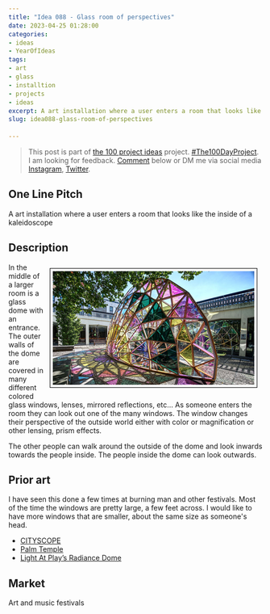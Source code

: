 ```yaml
---
title: "Idea 088 - Glass room of perspectives"
date: 2023-04-25 01:28:00
categories:
- ideas
- YearOfIdeas
tags:
- art
- glass
- installtion
- projects
- ideas
excerpt: A art installation where a user enters a room that looks like the inside of a kaleidoscope
slug: idea088-glass-room-of-perspectives

---
```


> This post is part of [the 100 project ideas](/projects/2023-100-ideas/) project. [#The100DayProject](https://www.the100dayproject.org/). I am looking for feedback. <a href='#utterances-comments'>Comment</a> below or DM me via social media <a href="https://instagram.com/funvill" rel="nofollow noopener noreferrer"><i class="fab fa-fw fa-instagram" aria-hidden="true"></i><span class="label">Instagram</span></a>, <a href="https://twitter.com/funvill" rel="nofollow noopener noreferrer"><i class="fab fa-fw fa-twitter" aria-hidden="true"></i><span class="label">Twitter</span></a>.

## One Line Pitch

A art installation where a user enters a room that looks like the inside of a kaleidoscope

## Description

<img src='\public\uploads\2023\palm-temple-lukejerram.png' alt='palm-temple-lukejerram' title='palm-temple by Luke Jerram' style="float: right; max-width: 400px; margin: 10px; border: 1px solid black; padding: 5px">In the middle of a larger room is a glass dome with an entrance. The outer walls of the dome are covered in many different colored glass windows, lenses, mirrored reflections, etc… As someone enters the room they can look out one of the many windows. The window changes their perspective of the outside world either with color or magnification or other lensing, prism effects.

The other people can walk around the outside of the dome and look inwards towards the people inside. The people inside the dome can look outwards.

## Prior art

I have seen this done a few times at burning man and other festivals. Most of the time the windows are pretty large, a few feet across. I would like to have more windows that are smaller, about the same size as someone's head.

- [CITYSCOPE](https://www.spade-studio.de/projects/cityscope/)
- [Palm Temple](https://www.lukejerram.com/palm-temple/)
- [Light At Play’s Radiance Dome](https://design-milk.com/light-plays-radiance-dome-illuminates-imagination/)

## Market

Art and music festivals

